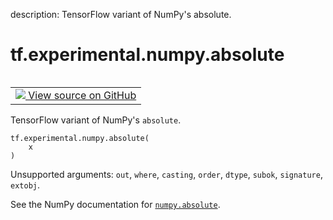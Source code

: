 description: TensorFlow variant of NumPy's absolute.

<div itemscope itemtype="http://developers.google.com/ReferenceObject">
<meta itemprop="name" content="tf.experimental.numpy.absolute" />
<meta itemprop="path" content="Stable" />
</div>

# tf.experimental.numpy.absolute

<!-- Insert buttons and diff -->

<table class="tfo-notebook-buttons tfo-api nocontent" align="left">
<td>
  <a target="_blank" href="https://github.com/tensorflow/tensorflow/blob/r2.4/tensorflow/python/ops/numpy_ops/np_math_ops.py#L623-L625">
    <img src="https://www.tensorflow.org/images/GitHub-Mark-32px.png" />
    View source on GitHub
  </a>
</td>
</table>



TensorFlow variant of NumPy's `absolute`.

<pre class="devsite-click-to-copy prettyprint lang-py tfo-signature-link">
<code>tf.experimental.numpy.absolute(
    x
)
</code></pre>



<!-- Placeholder for "Used in" -->

Unsupported arguments: `out`, `where`, `casting`, `order`, `dtype`, `subok`, `signature`, `extobj`.

See the NumPy documentation for [`numpy.absolute`](https://numpy.org/doc/1.16/reference/generated/numpy.absolute.html).